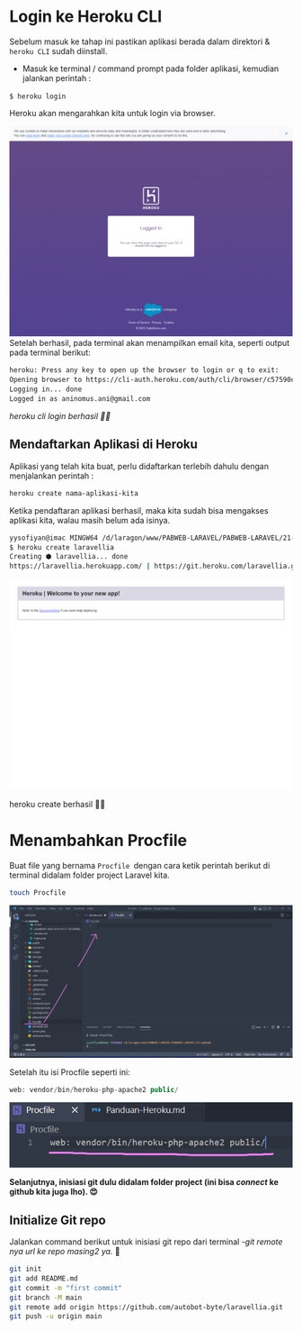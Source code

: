 # Login ke Heroku CLI

Sebelum masuk ke tahap ini pastikan aplikasi berada dalam direktori & `heroku CLI` sudah diinstall.

* Masuk ke terminal / command prompt pada folder aplikasi, kemudian jalankan perintah :

`$ heroku login`

Heroku akan mengarahkan kita untuk login via browser.

![1668156874532](image/heroku/1668156874532.png)Setelah berhasil, pada terminal akan menampilkan email kita, seperti output pada terminal berikut:

```bash
heroku: Press any key to open up the browser to login or q to exit:
Opening browser to https://cli-auth.heroku.com/auth/cli/browser/c57590ec-7f1b-45d5-9a2e-16aa9f2c8680?requestor=SFMyNTY.g2gDbQAAAA8xMDMuMTQ0LjE3NS4yMzBuBgAQPdZlhAFiAAFRgA.vICSJphBLdfnNdXAi8VjVQBmmQ5OJk9Ka-gwDvPJePM
Logging in... done
Logged in as aninomus.ani@gmail.com
```

*heroku cli login berhasil ☝🏻*

## Mendaftarkan Aplikasi di Heroku

Aplikasi yang telah kita buat, perlu didaftarkan terlebih dahulu dengan menjalankan perintah :

```bash
heroku create nama-aplikasi-kita
```

Ketika pendaftaran aplikasi berhasil, maka kita sudah bisa mengakses aplikasi kita, walau masih belum ada isinya.

```bash
yysofiyan@imac MINGW64 /d/laragon/www/PABWEB-LARAVEL/PABWEB-LARAVEL/21-pabweb
$ heroku create laravellia
Creating ⬢ laravellia... done
https://laravellia.herokuapp.com/ | https://git.heroku.com/laravellia.git
```

![1668157029653](image/heroku/1668157029653.png)

heroku create berhasil ☝🏻

# Menambahkan Procfile

Buat file yang bernama `Procfile `dengan cara ketik perintah berikut di terminal didalam folder project Laravel kita.

```bash
touch Procfile
```

![1668157721984](image/heroku/1668157721984.png "procfile")

Setelah itu isi Procfile seperti ini:

```php
web: vendor/bin/heroku-php-apache2 public/
```

![1668157969253](image/Panduan-Heroku/1668157969253.png)

**Selanjutnya, inisiasi git dulu didalam folder project (ini bisa *connect* ke github kita juga lho). 😍**

## Initialize Git repo

Jalankan command berikut untuk inisiasi git repo dari terminal *-git remote nya url ke repo masing2 ya.* 🥳

```bash
git init
git add README.md
git commit -m "first commit"
git branch -M main
git remote add origin https://github.com/autobot-byte/laravellia.git
git push -u origin main
```
